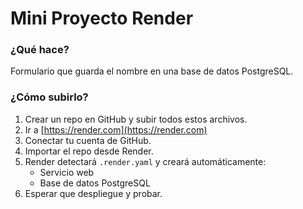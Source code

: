 # Mini Proyecto Render

### ¿Qué hace?
Formulario que guarda el nombre en una base de datos PostgreSQL.

### ¿Cómo subirlo?
1. Crear un repo en GitHub y subir todos estos archivos.
2. Ir a [https://render.com](https://render.com)
3. Conectar tu cuenta de GitHub.
4. Importar el repo desde Render.
5. Render detectará `.render.yaml` y creará automáticamente:
   - Servicio web
   - Base de datos PostgreSQL
6. Esperar que despliegue y probar.

